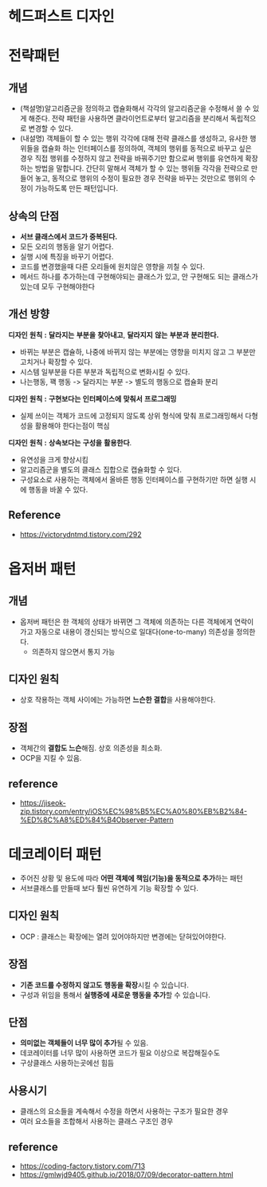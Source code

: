 # 헤드퍼스트 디자인

# 전략패턴

## 개념 

- (책설명)알고리즘군을 정의하고 캡슐화해서 각각의 알고리즘군을 수정해서 쓸 수 있게 해준다. 전략 패턴을 사용하면 클라이언트로부터 알고리즘을 분리해서 독립적으로 변경할 수 있다.
- (내설명) 객체들이 할 수 있는 행위 각각에 대해 전략 클래스를 생성하고, 유사한 행위들을 캡슐화 하는 인터페이스를 정의하여, 객체의 행위를 동적으로 바꾸고 싶은 경우 직접 행위를 수정하지 않고 전략을 바꿔주기만 함으로써 행위를 유연하게 확장하는 방법을 말합니다. 간단히 말해서 객체가 할 수 있는 행위들 각각을 전략으로 만들어 놓고, 동적으로 행위의 수정이 필요한 경우 전략을 바꾸는 것만으로 행위의 수정이 가능하도록 만든 패턴입니다.

## 상속의 단점

- **서브 클래스에서 코드가 중복된다.**
- 모든 오리의 행동을 알기 어렵다.
- 실행 시에 특징을 바꾸기 어렵다. 
- 코드를 변경했을때 다른 오리들에 원치않은 영향을 끼칠 수 있다.
- 메서드 하나를 추가하는데 구현해야되는 클래스가 있고, 안 구현해도 되는 클래스가 있는데 모두 구현해야한다

## 개선 방향

**디자인** **원칙** **:** **달라지는** **부분을** **찾아내고**, **달라지지** **않는** **부분과** **분리한다.**

- 바뀌는 부분은 캡슐하, 나중에 바뀌지 않는 부분에는 영향을 미치지 않고 그 부분만 고치거나 확장할 수 있다.
- 시스템 일부분을 다른 부분과 독립적으로 변화시킬 수 있다.
- 나는행동, 꽥 행동 -> 달라지는 부분 -> 별도의 행동으로 캡슐화 분리

**디자인** **원칙** **:** **구현보다는** **인터페이스에** **맞춰서** **프로그래밍**

- 실제 쓰이는 객체가 코드에 고정되지 않도록 상위 형식에 맞춰 프로그래밍해서 다형성을 활용해야 한다는점이 핵심

**디자인** **원칙** **:** **상속보다는** **구성을** **활용한다**.

- 유연성을 크게 향상시킴
- 알고리즘군을 별도의 클래스 집합으로 캡슐화할 수 있다.
- 구성요소로 사용하는 객체에서 올바른 행동 인터페이스를 구현하기만 하면 실행 시에 행동을 바꿀 수 있다.

## Reference

- https://victorydntmd.tistory.com/292



# 옵저버 패턴

## 개념

- 옵저버 패턴은 한 객체의 상태가 바뀌면 그 객체에 의존하는 다른 객체에게 연락이 가고 자동으로 내용이 갱신되는 방식으로 일대다(one-to-many) 의존성을 정의한다.
  - 의존하지 않으면서 통지 가능

## 디자인 원칙

- 상호 작용하는 객체 사이에는 가능하면 **느슨한 결합**을 사용해야한다.

## 장점

- 객체간의 **결합도 느슨**해짐. 상호 의존성을 최소화.
- OCP을 지킬 수 있음.

## reference

- https://jiseok-zip.tistory.com/entry/iOS%EC%98%B5%EC%A0%80%EB%B2%84-%ED%8C%A8%ED%84%B4Observer-Pattern

# 데코레이터 패턴

- 주어진 상황 및 용도에 따라 **어떤 객체에 책임(기능)을 동적으로 추가**하는 패턴
- 서브클래스를 만들때 보다 훨씬 유연하게 기능 확장할 수 있다.

## 디자인 원칙

- OCP : 클래스는 확장에는 열려 있어야하지만 변경에는 닫혀있어야한다.

## 장점

- **기존 코드를 수정하지 않고도** **행동을 확장**시킬 수 있습니다.
- 구성과 위임을 통해서 **실행중에 새로운 행동을 추가**할 수 있습니다.

## 단점

- **의미없는 객체들이 너무 많이 추가**될 수 있음.
- 데코레이터를 너무 많이 사용하면 코드가 필요 이상으로 복잡해질수도
- 구상클래스 사용하는곳에선 힘듬

## 사용시기

- 클래스의 요소들을 계속해서 수정을 하면서 사용하는 구조가 필요한 경우
- 여러 요소들을 조합해서 사용하는 클래스 구조인 경우



## reference

- https://coding-factory.tistory.com/713
- https://gmlwjd9405.github.io/2018/07/09/decorator-pattern.html